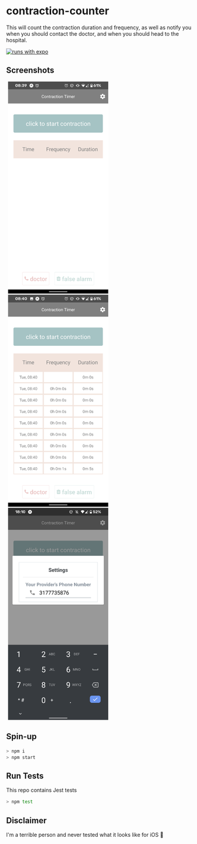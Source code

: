 # contraction-counter
This will count the contraction duration and frequency, as well as notify you when you should contact the doctor, and when you should head to the hospital. 

[![runs with expo](https://img.shields.io/badge/Runs%20with%20Expo-4630EB.svg?style=flat-square&logo=EXPO&labelColor=f3f3f3&logoColor=000)](https://expo.io/)

## Screenshots
<img alt="screenshot of empty page" src="./assets/screenshot-empty-page.png" width="270" hspace="5"/><img alt="screenshot of populated page" src="./assets/screenshot-full-page.png" width="270" hspace="5"/><img alt="screenshot of settings" src="./assets/screenshot-settings.png" width="270" hspace="5"/>

## Spin-up
```bash
> npm i
> npm start
```

## Run Tests
This repo contains Jest tests

```bash 
> npm test
```

## Disclaimer
I'm a terrible person and never tested what it looks like for iOS :grimacing:
